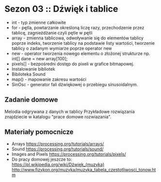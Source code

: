 # Sezon 03 :: Dźwięk i tablice
- int - typ zmienne całkowite
- for - pętla, powtarzanie określoną liczę razy, przechodzenie przez tablicę, zagnieżdżanie czyli pętle w pętli
- array - zmienna tablicowa, odwoływanie się do elementów tablicy poprze indeks, tworzenie tablicy na podstawie listy wartości, tworzenie tablicy o zadanym wymiarze poprze operator new 
- new - operator tworzenia nowego elementu o złożonej strukturze np. int[] dane = new array[100];
- pixels[] - bezpośredni dostęp do pixeli w grafice bitmapowej.
- Instalowanie bibliotek
- Bibiloteka Sound
- map() - mapowanie zakresu wartości
- SinOsc - generator fali dźwiękowej o przebiegu sinusoidalnym.

## Zadanie domowe 
Melodia odgrywana z danych w tablicy
Przykładowe rozwiązania znajdziecie w katalogu "prace domowe rozwiazania".

## Materiały pomocnicze
- Arrays
https://processing.org/tutorials/arrays/
- Sound
https://processing.org/tutorials/sound/
- Images and Pixels
https://processing.org/tutorials/pixels/
- Do pracy domowej jeszcze to: 
https://pl.wikipedia.org/wiki/Dźwięk_(muzyka)
http://www.fizykon.org/muzyka/muzyka_tabela_czestotliwosci_tonow.htm